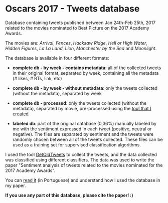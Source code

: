 # Oscars 2017 - Tweets database

Database containing tweets published between Jan 24th-Feb 25th, 2017 related to the movies nominated to Best Picture on the 2017 Academy Awards.

The movies are: *Arrival*, *Fences*, *Hacksaw Ridge*, *Hell or High Water*, *Hidden Figures*, *La La Land*, *Lion*, *Manchester by the Sea* and *Moonlight*.

The database is available in four different formats:

* **complete db - by week - contains metadata**: all of the collected tweets in their original format, separated by week, containing all the metadata (# likes, # RTs, link, etc) 

* **complete db - by week - without metadata**: only the tweets collected (without the metadata), separated by week

* **complete db - processed**: only the tweets collected (without the metadata), separated by movie, pre-processed using the [tool that I created](https://github.com/igoortc/tweets-preprocessor)

* **labeled db**: part of the original database (0,36%) manually labeled by me with the sentiment expressed in each tweet (positive, neutral or negative). The files are separated by sentiment and the tweets were randomly chosen between all of the tweets collected. These files can be used as a training set for supervised classification algorithms. 

I used the tool [GetOldTweets](https://github.com/Jefferson-Henrique/GetOldTweets-python) to collect the tweets, and the data collected was classified using different classifiers. 
The data was used to write the paper "Sentiment analysis of tweets related to the movies nominated for the 2017 Academy Awards".

You can [read it](https://igoortc.github.io/research) (in Portuguese) and understand how I used the database in my paper.

**If you use any part of this database, please cite the paper! :)**
